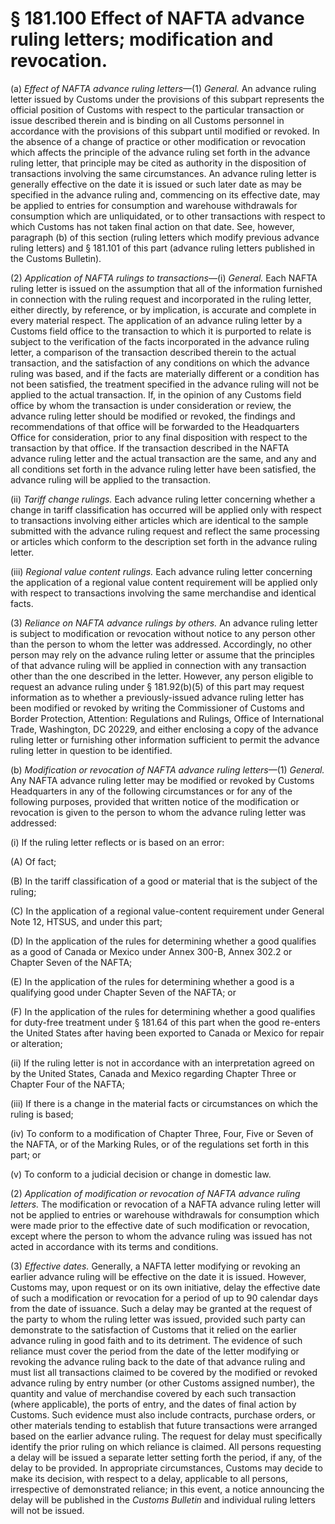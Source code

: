# § 181.100   Effect of NAFTA advance ruling letters; modification and revocation.

(a) *Effect of NAFTA advance ruling letters*—(1) *General.* An advance ruling letter issued by Customs under the provisions of this subpart represents the official position of Customs with respect to the particular transaction or issue described therein and is binding on all Customs personnel in accordance with the provisions of this subpart until modified or revoked. In the absence of a change of practice or other modification or revocation which affects the principle of the advance ruling set forth in the advance ruling letter, that principle may be cited as authority in the disposition of transactions involving the same circumstances. An advance ruling letter is generally effective on the date it is issued or such later date as may be specified in the advance ruling and, commencing on its effective date, may be applied to entries for consumption and warehouse withdrawals for consumption which are unliquidated, or to other transactions with respect to which Customs has not taken final action on that date. See, however, paragraph (b) of this section (ruling letters which modify previous advance ruling letters) and § 181.101 of this part (advance ruling letters published in the Customs Bulletin). 


(2) *Application of NAFTA rulings to transactions*—(i) *General.* Each NAFTA ruling letter is issued on the assumption that all of the information furnished in connection with the ruling request and incorporated in the ruling letter, either directly, by reference, or by implication, is accurate and complete in every material respect. The application of an advance ruling letter by a Customs field office to the transaction to which it is purported to relate is subject to the verification of the facts incorporated in the advance ruling letter, a comparison of the transaction described therein to the actual transaction, and the satisfaction of any conditions on which the advance ruling was based, and if the facts are materially different or a condition has not been satisfied, the treatment specified in the advance ruling will not be applied to the actual transaction. If, in the opinion of any Customs field office by whom the transaction is under consideration or review, the advance ruling letter should be modified or revoked, the findings and recommendations of that office will be forwarded to the Headquarters Office for consideration, prior to any final disposition with respect to the transaction by that office. If the transaction described in the NAFTA advance ruling letter and the actual transaction are the same, and any and all conditions set forth in the advance ruling letter have been satisfied, the advance ruling will be applied to the transaction. 


(ii) *Tariff change rulings.* Each advance ruling letter concerning whether a change in tariff classification has occurred will be applied only with respect to transactions involving either articles which are identical to the sample submitted with the advance ruling request and reflect the same processing or articles which conform to the description set forth in the advance ruling letter. 


(iii) *Regional value content rulings.* Each advance ruling letter concerning the application of a regional value content requirement will be applied only with respect to transactions involving the same merchandise and identical facts. 


(3) *Reliance on NAFTA advance rulings by others.* An advance ruling letter is subject to modification or revocation without notice to any person other than the person to whom the letter was addressed. Accordingly, no other person may rely on the advance ruling letter or assume that the principles of that advance ruling will be applied in connection with any transaction other than the one described in the letter. However, any person eligible to request an advance ruling under § 181.92(b)(5) of this part may request information as to whether a previously-issued advance ruling letter has been modified or revoked by writing the Commissioner of Customs and Border Protection, Attention: Regulations and Rulings, Office of International Trade, Washington, DC 20229, and either enclosing a copy of the advance ruling letter or furnishing other information sufficient to permit the advance ruling letter in question to be identified. 


(b) *Modification or revocation of NAFTA advance ruling letters*—(1) *General.* Any NAFTA advance ruling letter may be modified or revoked by Customs Headquarters in any of the following circumstances or for any of the following purposes, provided that written notice of the modification or revocation is given to the person to whom the advance ruling letter was addressed: 


(i) If the ruling letter reflects or is based on an error: 


(A) Of fact; 


(B) In the tariff classification of a good or material that is the subject of the ruling; 


(C) In the application of a regional value-content requirement under General Note 12, HTSUS, and under this part; 


(D) In the application of the rules for determining whether a good qualifies as a good of Canada or Mexico under Annex 300-B, Annex 302.2 or Chapter Seven of the NAFTA; 


(E) In the application of the rules for determining whether a good is a qualifying good under Chapter Seven of the NAFTA; or 


(F) In the application of the rules for determining whether a good qualifies for duty-free treatment under § 181.64 of this part when the good re-enters the United States after having been exported to Canada or Mexico for repair or alteration; 


(ii) If the ruling letter is not in accordance with an interpretation agreed on by the United States, Canada and Mexico regarding Chapter Three or Chapter Four of the NAFTA;


(iii) If there is a change in the material facts or circumstances on which the ruling is based;


(iv) To conform to a modification of Chapter Three, Four, Five or Seven of the NAFTA, or of the Marking Rules, or of the regulations set forth in this part; or


(v) To conform to a judicial decision or change in domestic law.


(2) *Application of modification or revocation of NAFTA advance ruling letters.* The modification or revocation of a NAFTA advance ruling letter will not be applied to entries or warehouse withdrawals for consumption which were made prior to the effective date of such modification or revocation, except where the person to whom the advance ruling was issued has not acted in accordance with its terms and conditions.


(3) *Effective dates.* Generally, a NAFTA letter modifying or revoking an earlier advance ruling will be effective on the date it is issued. However, Customs may, upon request or on its own initiative, delay the effective date of such a modification or revocation for a period of up to 90 calendar days from the date of issuance. Such a delay may be granted at the request of the party to whom the ruling letter was issued, provided such party can demonstrate to the satisfaction of Customs that it relied on the earlier advance ruling in good faith and to its detriment. The evidence of such reliance must cover the period from the date of the letter modifying or revoking the advance ruling back to the date of that advance ruling and must list all transactions claimed to be covered by the modified or revoked advance ruling by entry number (or other Customs assigned number), the quantity and value of merchandise covered by each such transaction (where applicable), the ports of entry, and the dates of final action by Customs. Such evidence must also include contracts, purchase orders, or other materials tending to establish that future transactions were arranged based on the earlier advance ruling. The request for delay must specifically identify the prior ruling on which reliance is claimed. All persons requesting a delay will be issued a separate letter setting forth the period, if any, of the delay to be provided. In appropriate circumstances, Customs may decide to make its decision, with respect to a delay, applicable to all persons, irrespective of demonstrated reliance; in this event, a notice announcing the delay will be published in the _Customs Bulletin_ and individual ruling letters will not be issued.




